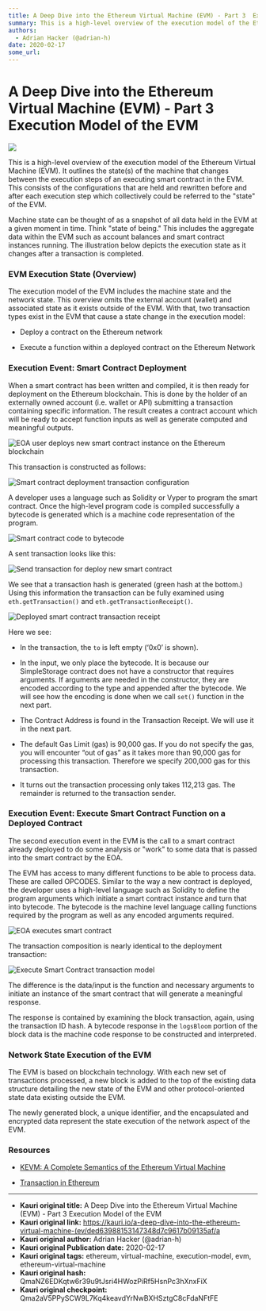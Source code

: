 ```yaml
---
title: A Deep Dive into the Ethereum Virtual Machine (EVM) - Part 3  Execution Model of the EVM 
summary: This is a high-level overview of the execution model of the Ethereum Virtual Machine (EVM). It outlines the state(s) of the machine that changes between the exe
authors:
  - Adrian Hacker (@adrian-h)
date: 2020-02-17
some_url: 
---
```


# A Deep Dive into the Ethereum Virtual Machine (EVM) - Part 3  Execution Model of the EVM 

![](https://ipfs.infura.io/ipfs/QmdNRJYzZuKoTP7cb35tD5yKs9L5b4kaXVt84Z6XqsJpUx)



This is a high-level overview of the execution model of the Ethereum Virtual Machine (EVM).  It outlines the state(s) of the machine that changes between the execution steps of an executing smart contract in the EVM.  This consists of the configurations that are held and rewritten before and after each execution step which collectively could be referred to the "state" of the EVM.

Machine state can be thought of as a snapshot of all data held in the EVM at a given moment in time.  Think "state of being."  This includes the aggregate data within the EVM such as account balances and smart contract instances running.  The illustration below depicts the execution state as it changes after a transaction is completed.

### EVM Execution State (Overview)

The execution model of the EVM includes the machine state and the network state. This overview omits the external account (wallet) and associated state as it exists outside of the EVM.  With that, two transaction types exist in the EVM that cause a state change in the execution model:

* Deploy a contract on the Ethereum network

* Execute a function within a deployed contract on the Ethereum Network

### Execution Event: Smart Contract Deployment

When a smart contract has been written and compiled, it is then ready for deployment on the Ethereum blockchain.  This is done by the holder of an externally owned account (i.e. wallet or API) submitting a transaction containing specific information.  The result creates a contract account which will be ready to accept function inputs as well as generate computed and meaningful outputs.

![EOA user deploys new smart contract instance on the Ethereum blockchain](https://i.imgur.com/UmdULIQ.png)

This transaction is constructed as follows:

![Smart contract deployment transaction configuration](https://i.imgur.com/QYepkt5.png)

A developer uses a language such as Solidity or Vyper to program the smart contract.  Once the high-level program code is compiled successfully a bytecode is generated which is a machine code representation of the program.  

![Smart contract code to bytecode](https://i.imgur.com/hPzkXHL.png)

A sent transaction looks like this:

![Send transaction for deploy new smart contract](https://i.imgur.com/Xa7r3h0.png)

We see that a transaction hash is generated (green hash at the bottom.)  Using this information the transaction can be fully examined using `eth.getTransaction()` and `eth.getTransactionReceipt()`.

![Deployed smart contract transaction receipt](https://i.imgur.com/ZF9raB7.png)

Here we see:

* In the transaction, the `to` is left empty (‘0x0’ is shown).

* In the input, we only place the bytecode. It is because our SimpleStorage contract does not have a constructor that requires arguments. If arguments are needed in the constructor, they are encoded according to the type and appended after the bytecode. We will see how the encoding is done when we call `set()` function in the next part.

* The Contract Address is found in the Transaction Receipt. We will use it in the next part.

* The default Gas Limit (gas) is 90,000 gas. If you do not specify the gas, you will encounter “out of gas” as it takes more than 90,000 gas for processing this transaction. Therefore we specify 200,000 gas for this transaction.

* It turns out the transaction processing only takes 112,213 gas. The remainder is returned to the transaction sender.

### Execution Event:  Execute Smart Contract Function on a Deployed Contract

The second execution event in the EVM is the call to a smart contract already deployed to do some analysis or "work" to some data that is passed into the smart contract by the EOA.

The EVM has access to many different functions to be able to process data.  These are called OPCODES.  Similar to the way a new contract is deployed, the developer uses a high-level language such as Solidity to define the program arguments which initiate a smart contract instance and turn that into bytecode.  The bytecode is the machine level language calling functions required by the program as well as any encoded arguments required.

![EOA executes smart contract](https://i.imgur.com/SX4kNB9.png)

The transaction composition is nearly identical to the deployment transaction:

![Execute Smart Contract transaction model](https://i.imgur.com/11IipKe.png)

The difference is the data/input is the function and necessary arguments to initiate an instance of the smart contract that will generate a meaningful response.

The response is contained by examining the block transaction, again, using the transaction ID hash.  A bytecode response in the `logsBloom` portion of the block data is the machine code response to be constructed and interpreted.  

### Network State Execution of the EVM

The EVM is based on blockchain technology.  With each new set of transactions processed, a new block is added to the top of the existing data structure detailing the new state of the EVM and other protocol-oriented state data existing outside the EVM.

The newly generated block, a unique identifier, and the encapsulated and encrypted data represent the state execution of the network aspect of the EVM.

### Resources

* [KEVM:  A Complete Semantics of the Ethereum Virtual Machine](https://www.ideals.illinois.edu/bitstream/handle/2142/97207/hildenbrandt-saxena-zhu-rodrigues-guth-daian-rosu-2017-tr_0818.pdf?sequence=3&isAllowed=y)

* [Transaction in Ethereum](https://medium.com/@kctheservant/transactions-in-ethereum-e85a73068f74)


---

- **Kauri original title:** A Deep Dive into the Ethereum Virtual Machine (EVM) - Part 3  Execution Model of the EVM 
- **Kauri original link:** https://kauri.io/a-deep-dive-into-the-ethereum-virtual-machine-(ev/ded63988153147348d7c9617b09135af/a
- **Kauri original author:** Adrian Hacker (@adrian-h)
- **Kauri original Publication date:** 2020-02-17
- **Kauri original tags:** ethereum, virtual-machine, execution-model, evm, ethereum-virtual-machine
- **Kauri original hash:** QmaNZ6EDKqtw6r39u9tJsri4HWozPiRf5HsnPc3hXnxFiX
- **Kauri original checkpoint:** Qma2aV5PPySCW9L7Kq4keavdYrNwBXHSztgC8cFdaNFtFE



